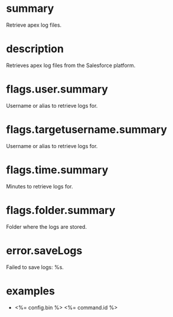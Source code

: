 # summary

Retrieve apex log files.

# description

Retrieves apex log files from the Salesforce platform.

# flags.user.summary

Username or alias to retrieve logs for.

# flags.targetusername.summary

Username or alias to retrieve logs for.

# flags.time.summary

Minutes to retrieve logs for.

# flags.folder.summary

Folder where the logs are stored.

# error.saveLogs

Failed to save logs: %s.

# examples

- <%= config.bin %> <%= command.id %>
